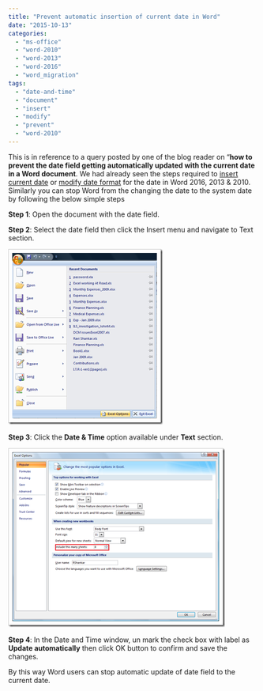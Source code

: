 ```yaml
---
title: "Prevent automatic insertion of current date in Word"
date: "2015-10-13"
categories: 
  - "ms-office"
  - "word-2010"
  - "word-2013"
  - "word-2016"
  - "word_migration"
tags: 
  - "date-and-time"
  - "document"
  - "insert"
  - "modify"
  - "prevent"
  - "word-2010"
---
```


This is in reference to a query posted by one of the blog reader on “**how to prevent the date field getting automatically updated with the current date** **in a Word document**. We had already seen the steps required to [insert current date](http://blogmines.com/blog/2010/08/26/how-to-insert-current-date-and-time-in-word-2010/) or [modify date format](http://blogmines.com/blog/2011/08/01/change-the-insert-date-format-in-word-2010/) for the date in Word 2016, 2013 & 2010. Similarly you can stop Word from the changing the date to the system date by following the below simple steps

**Step 1**: Open the document with the date field.

**Step 2**: Select the date field then click the Insert menu and navigate to Text section.

[![image](/assets/images/image_thumb34.png "image")](http://blogmines.com/blog/wp-content/uploads/2012/03/image34.png)

**Step 3**: Click the **Date & Time** option available under **Text** section.

[![image](/assets/images/image_thumb35.png "image")](http://blogmines.com/blog/wp-content/uploads/2012/03/image35.png)

**Step 4**: In the Date and Time window, un mark the check box with label as **Update automatically** then click OK button to confirm and save the changes.

By this way Word users can stop automatic update of date field to the current date.

